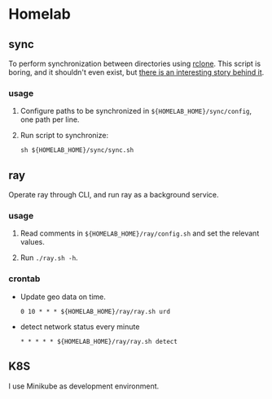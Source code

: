 # Homelab

## sync

To perform synchronization between directories using [rclone](https://rclone.org/). This script is boring, and it shouldn't even exist, but [there is an interesting story behind it](https://blog.coderwu.com/en/en/just-for-fun/).

### usage

1. Configure paths to be synchronized in ```${HOMELAB_HOME}/sync/config```, one path per line.

2. Run script to synchronize:
    ```
    sh ${HOMELAB_HOME}/sync/sync.sh
    ```

## ray 

Operate ray through CLI, and run ray as a background service.

### usage

1. Read comments in ```${HOMELAB_HOME}/ray/config.sh``` and set the relevant values.

2. Run ```./ray.sh -h```.



### crontab

- Update geo data on time.
    ```
    0 10 * * * ${HOMELAB_HOME}/ray/ray.sh urd
    ```
- detect network status every minute
    ```
    * * * * * ${HOMELAB_HOME}/ray/ray.sh detect
    ```

## K8S

I use Minikube as development environment.
